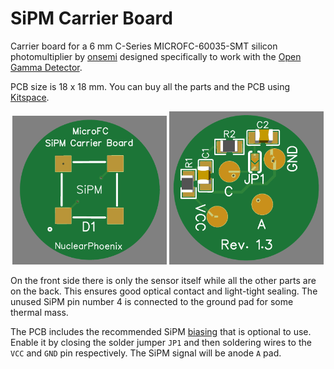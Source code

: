 # SiPM Carrier Board

Carrier board for a 6 mm C-Series MICROFC-60035-SMT silicon photomultiplier by [onsemi](https://www.onsemi.com/pdf/datasheet/microc-series-d.pdf) designed specifically to work with the [Open Gamma Detector](https://github.com/Open-Gamma-Project/Open-Gamma-Detector).

PCB size is 18 x 18 mm. You can buy all the parts and the PCB using [Kitspace](https://kitspace.org/boards/github.com/open-gamma-project/sipm-carrier-board/).

<p align="center">
  <img alt="Front Side PCB" title="Front Side PCB" src="docs/sipm1.PNG" style="width:49%">
  <img alt="Back Side PCB" title="Back Side PCB" src="docs/sipm2.PNG" style="width:49%">
</p>

On the front side there is only the sensor itself while all the other parts are on the back. This ensures good optical contact and light-tight sealing. The unused SiPM pin number 4 is connected to the ground pad for some thermal mass.

The PCB includes the recommended SiPM [biasing](https://www.onsemi.com/pub/Collateral/AND9782-D.PDF) that is optional to use. Enable it by closing the solder jumper `JP1` and then soldering wires to the `VCC` and `GND` pin respectively. The SiPM signal will be anode `A` pad.
